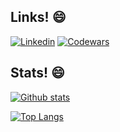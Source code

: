 ## Links! 😄

[![Linkedin](https://img.shields.io/static/v1?label=&style=flat-square&logo=linkedin&message=Linkedin&color=blue)](https://www.linkedin.com/in/gporto314/) [![Codewars](https://img.shields.io/static/v1?label=&style=flat-square&logo=Codewars&message=Codewars&color=424242)](https://www.codewars.com/users/gpsnts)

## Stats! 😄

[![Github stats](https://github-readme-stats.vercel.app/api?username=gpsnts&hide=stars,prs,issues,contribs&count_private=true&show_icons=true&theme=synthwave&hide_rank=true)](https://github.com/anuraghazra/github-readme-stats)

[![Top Langs](https://github-readme-stats.vercel.app/api/top-langs/?username=gpsnts&count_private=true&show_icons=true&theme=synthwave&hide_rank=true)](https://github.com/anuraghazra/github-readme-stats)

<!--
**gpsnts/gpsnts** is a ✨ _special_ ✨ repository because its `README.md` (this file) appears on your GitHub profile.

Here are some ideas to get you started:

- 🔭 I’m currently working on ...
- 🌱 I’m currently learning ...
- 👯 I’m looking to collaborate on ...
- 🤔 I’m looking for help with ...
- 💬 Ask me about ...
- 📫 How to reach me: ...
- 😄 Pronouns: ...
- ⚡ Fun fact: ...
-->

